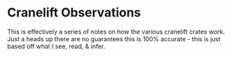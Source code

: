 # Cranelift Observations
This is effectively a series of notes on how the various cranelift crates work. Just a heads up there are no guarantees this is 100% accurate - this is just based off what I see, read, & infer.